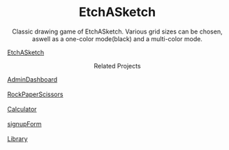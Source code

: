 <h1 align="center">EtchASketch</h1>

<p align="center">Classic drawing game of EtchASketch. Various grid sizes can be chosen, aswell as a one-color mode(black) and a multi-color mode.</p>

[EtchASketch](https://vvasilopoulos0.github.io/EtchASketch/)

<p align="center">Related Projects</p>

[AdminDashboard](https://vvasilopoulos0.github.io/AdminDashboard/)<br/><br/>
[RockPaperScissors](https://vvasilopoulos0.github.io/RockPaperScissors/)<br/><br/>
[Calculator](https://vvasilopoulos0.github.io/Calculator/)<br/><br/>
[signupForm](https://vvasilopoulos0.github.io/signupForm/)<br/><br/>
[Library](https://vvasilopoulos0.github.io/Library/)
